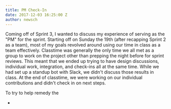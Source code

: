 ```yaml
---
title: PM Check-In
date: 2017-12-03 16:25:00 Z
author: newsch
---
```


Coming off of Sprint 3, I wanted to discuss my experience of serving as the "PM" for the sprint. Starting off on Sunday the 19th (after recapping Sprint 2 as a team), most of my goals revolved around using our time in class as a team effectively. Classtime was generally the only time we all met as a group to work on the project other than prepping the night before for sprint reviews. This meant that we ended up trying to have design discussions, individual work, integration, and check-ins all at the same time. While we had set up a standup bot with Slack, we didn't discuss those results in class. At the end of classtime, we were working on our individual contributions and didn't check in on next steps.

To try to help remedy the 

- 